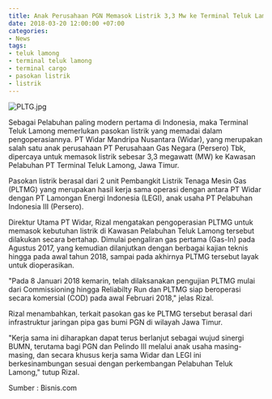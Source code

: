 ```yaml
---
title: Anak Perusahaan PGN Memasok Listrik 3,3 Mw ke Terminal Teluk Lamong
date: 2018-03-20 12:00:00 +07:00
categories:
- News
tags:
- teluk lamong
- terminal teluk lamong
- terminal cargo
- pasokan listrik
- listrik
---
```


![PLTG.jpg](/uploads/PLTG.jpg)

Sebagai Pelabuhan paling modern pertama di Indonesia, maka Terminal Teluk Lamong memerlukan pasokan listrik yang memadai dalam pengoperasiannya. PT Widar Mandripa Nusantara (Widar), yang merupakan salah satu anak perusahaan PT Perusahaan Gas Negara (Persero) Tbk, dipercaya untuk memasok listrik sebesar 3,3 megawatt (MW) ke Kawasan Pelabuhan PT Terminal Teluk Lamong, Jawa Timur.

Pasokan listrik berasal dari 2 unit Pembangkit Listrik Tenaga Mesin Gas (PLTMG) yang merupakan hasil kerja sama operasi dengan antara PT Widar dengan PT Lamongan Energi Indonesia (LEGI), anak usaha PT Pelabuhan Indonesia III (Persero).

Direktur Utama PT Widar, Rizal mengatakan pengoperasian PLTMG untuk memasok kebutuhan listrik di Kawasan Pelabuhan Teluk Lamong tersebut dilakukan secara bertahap. Dimulai pengaliran gas pertama (Gas-In) pada Agustus 2017, yang kemudian dilanjutkan dengan berbagai kajian teknis hingga pada awal tahun 2018, sampai pada akhirnya PLTMG tersebut layak untuk dioperasikan.

"Pada 8 Januari 2018 kemarin, telah dilaksanakan pengujian PLTMG mulai dari Commissioning hingga Reliabilty Run dan PLTMG siap beroperasi secara komersial (COD) pada awal Februari 2018," jelas Rizal.

Rizal menambahkan, terkait pasokan gas ke PLTMG tersebut berasal dari infrastruktur jaringan pipa gas bumi PGN di wilayah Jawa Timur.

"Kerja sama ini diharapkan dapat terus berlanjut sebagai wujud sinergi BUMN, terutama bagi PGN dan Pelindo III melalui anak usaha masing-masing, dan secara khusus kerja sama Widar dan LEGI ini berkesinambungan sesuai dengan perkembangan Pelabuhan Teluk Lamong," tutup Rizal.

Sumber : Bisnis.com
